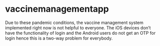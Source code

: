 # vaccinemanagementapp
Due to these pandemic conditions, the vaccine management system implemented right now is not helpful to everyone. The iOS devices don’t have the functionality of login and the Android users do not get an OTP for login hence this is a two-way problem for everybody.
